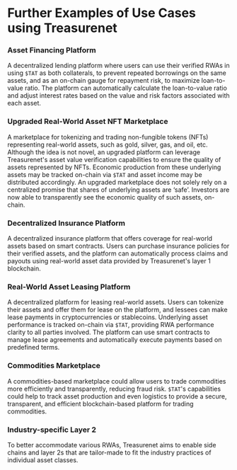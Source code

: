 # Further Examples of Use Cases using Treasurenet

### Asset Financing Platform

A decentralized lending platform where users can use their verified RWAs in using `$TAT` as both collaterals, to prevent repeated borrowings on the same assets, and as an on-chain gauge for repayment risk, to maximize loan-to-value ratio. The platform can automatically calculate the loan-to-value ratio and adjust interest rates based on the value and risk factors associated with each asset.

### Upgraded Real-World Asset NFT Marketplace

A marketplace for tokenizing and trading non-fungible tokens (NFTs) representing real-world assets, such as gold, silver, gas, and oil, etc. Although the idea is not novel, an upgraded platform can leverage Treasurenet's asset value verification capabilities to ensure the quality of assets represented by NFTs. Economic production from these underlying assets may be tracked on-chain via `$TAT` and asset income may be distributed accordingly. An upgraded marketplace does not solely rely on a centralized promise that shares of underlying assets are ‘safe’. Investors are now able to transparently see the economic quality of such assets, on-chain.

### Decentralized Insurance Platform

A decentralized insurance platform that offers coverage for real-world assets based on smart contracts. Users can purchase insurance policies for their verified assets, and the platform can automatically process claims and payouts using real-world asset data provided by Treasurenet's layer 1 blockchain.

### Real-World Asset Leasing Platform

A decentralized platform for leasing real-world assets. Users can tokenize their assets and offer them for lease on the platform, and lessees can make lease payments in cryptocurrencies or stablecoins. Underlying asset performance is tracked on-chain via `$TAT`, providing RWA performance clarity to all parties involved. The platform can use smart contracts to manage lease agreements and automatically execute payments based on predefined terms.

### Commodities Marketplace

A commodities-based marketplace could allow users to trade commodities more efficiently and transparently, reducing fraud risk. `$TAT`'s capabilities could help to track asset production and even logistics to provide a secure, transparent, and efficient blockchain-based platform for trading commodities.

### Industry-specific Layer 2

To better accommodate various RWAs, Treasurenet aims to enable side chains and layer 2s that are tailor-made to fit the industry practices of individual asset classes.
